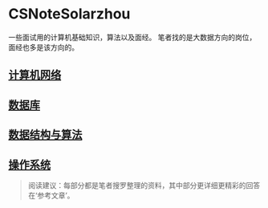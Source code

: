 
# CSNoteSolarzhou
一些面试用的计算机基础知识，算法以及面经。
笔者找的是大数据方向的岗位，面经也多是该方向的。
## [计算机网络](/ComputerNetwork.md)
## [数据库](/Database.md)
## [数据结构与算法](/DataStructure.md)
## [操作系统](/OperationSystem.md)

> 阅读建议：每部分都是笔者搜罗整理的资料，其中部分更详细更精彩的回答在‘参考文章’。

